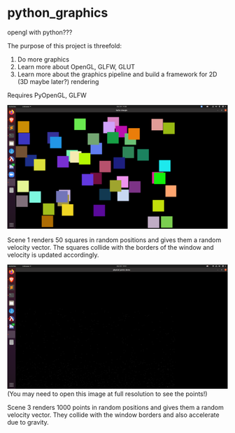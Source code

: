 # python_graphics
opengl with python???

The purpose of this project is threefold:
1) Do more graphics
2) Learn more about OpenGL, GLFW, GLUT
3) Learn more about the graphics pipeline and build a framework for 2D (3D maybe later?) rendering

Requires PyOpenGL, GLFW

![Screenshot](screenshot.png)

Scene 1 renders 50 squares in random positions and gives them a random velocity vector. The squares collide with the borders of the window and velocity is updated accordingly.

![Screenshot2](screenshot2.png)
(You may need to open this image at full resolution to see the points!)

Scene 3 renders 1000 points in random positions and gives them a random velocity vector. They collide with the window borders and also accelerate due to gravity.
